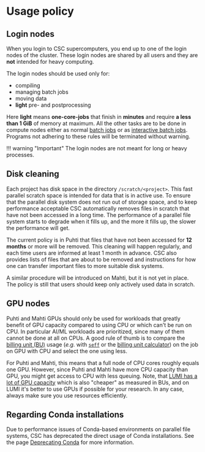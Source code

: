 # Usage policy

## Login nodes
When you login to CSC supercomputers, you end up to one of the login nodes of the cluster.
These login nodes are shared by all users and they are **not** intended for heavy computing.

The login nodes should be used only for:

 * compiling
 * managing batch jobs
 * moving data
 * **light** pre- and postprocessing

Here **light** means **one-core-jobs** that finish in **minutes** and require **a less than 1 GiB** of memory at maximum.
All the other tasks are to be done in compute nodes either as normal [batch jobs](running/getting-started.md)
or as [interactive batch jobs](running/interactive-usage.md).
Programs not adhering to these rules will be terminated without warning.

!!! warning "Important"
    The login nodes are not meant for long or heavy processes.

## Disk cleaning

Each project has disk space in the directory
`/scratch/<project>`. This fast parallel scratch space is intended for
data that is in active use. To ensure that the parallel disk system
does not run out of storage space, and to keep performance acceptable
CSC automatically removes files in scratch that have not been accessed
in a long time. The performance of a parallel file system
starts to degrade when it fills up, and the more it fills up, the
slower the performance will get.

The current policy is in Puhti that files that have not been accessed
for **12 months** or more will be removed. This cleaning will happen
regularly, and each time users are informed at least 1 month in
advance. CSC also provides lists of files that are about to be removed
and instructions for how one can transfer important files to more
suitable disk systems.

A similar procedure will be introduced on Mahti, but it is not yet in
place. The policy is still that users should keep only actively used
data in scratch.


## GPU nodes

Puhti and Mahti GPUs should only be used for workloads that greatly benefit of GPU capacity compared to using CPU or which can't be run on CPU. In particular AI/ML workloads are prioritized, since many of them cannot be done at all on CPUs. A good rule of thumb is to compare the [billing unit (BU)](../accounts/billing.md) usage (_e.g._ with [`seff`](../performance/#quick-start-efficiency-report-with-seff) or the [billing unit calculator](https://research.csc.fi/pricing)) on the job on GPU with CPU and select the one using less. 

For Puhti and Mahti, this means that a full node of CPU cores roughly equals one GPU. However, since Puhti and Mahti have more CPU capacity than GPU, you might get access to CPU with less queuing. Note, that [LUMI has a lot of GPU capacity](https://docs.lumi-supercomputer.eu/hardware/compute/lumig/) which is also "cheaper" as measured in BUs, and on LUMI it's better to use GPUs if possible for your research. In any case, always make sure you use resources efficiently.

## Regarding Conda installations
Due to performance issues of Conda-based environments on parallel file systems, CSC has deprecated the direct usage of Conda installations. See the page [Deprecating Conda](../support/deprecate-conda.md) for more information.
